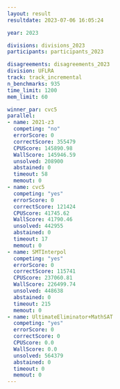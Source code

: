 ```yaml
---
layout: result
resultdate: 2023-07-06 16:05:24

year: 2023

divisions: divisions_2023
participants: participants_2023

disagreements: disagreements_2023
division: UFLRA
track: track_incremental
n_benchmarks: 935
time_limit: 1200
mem_limit: 60

winner_par: cvc5
parallel:
- name: 2021-z3
  competing: "no"
  errorScore: 0
  correctScore: 355479
  CPUScore: 145890.98
  WallScore: 145946.59
  unsolved: 208900
  abstained: 0
  timeout: 58
  memout: 0
- name: cvc5
  competing: "yes"
  errorScore: 0
  correctScore: 121424
  CPUScore: 41745.62
  WallScore: 41790.46
  unsolved: 442955
  abstained: 0
  timeout: 17
  memout: 0
- name: SMTInterpol
  competing: "yes"
  errorScore: 0
  correctScore: 115741
  CPUScore: 237060.81
  WallScore: 226499.74
  unsolved: 448638
  abstained: 0
  timeout: 215
  memout: 0
- name: UltimateEliminator+MathSAT
  competing: "yes"
  errorScore: 0
  correctScore: 0
  CPUScore: 0.0
  WallScore: 0.0
  unsolved: 564379
  abstained: 0
  timeout: 0
  memout: 0
---
```

